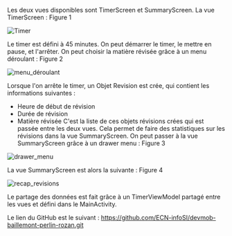 Les deux vues disponibles sont TimerScreen et SummaryScreen. 
La vue TimerScreen : Figure 1 

![Timer](https://github.com/user-attachments/assets/1891a597-df8f-4fc7-af9f-9ccef0a8dc55)

Le timer est défini à 45 minutes. On peut démarrer le timer, le mettre en pause, et l'arrêter. On peut choisir la matière révisée grâce à un menu déroulant : Figure 2

![menu_déroulant](https://github.com/user-attachments/assets/8487e1a5-6107-4a45-8c65-ed2a52daf494)

Lorsque l'on arrête le timer, un Objet Revision est crée, qui contient les informations suivantes :
- Heure de début de révision
- Durée de révision
- Matière révisée
C'est la liste de ces objets révisions crées qui est passée entre les deux vues. Cela permet de faire des statistiques sur les révisions dans la vue SummaryScreen.
On peut passer à la vue SummaryScreen grâce à un drawer menu : Figure 3

![drawer_menu](https://github.com/user-attachments/assets/aaa22a8c-eccd-4e80-b619-23e25d5ac393)

La vue SummaryScreen est alors la suivante : Figure 4

![recap_revisions](https://github.com/user-attachments/assets/04c754ad-642d-45a5-b71d-6e4d634142ac)

Le partage des données est fait grâce à un TimerViewModel partagé entre les vues et défini dans le MainActivity.

Le lien du GitHub est le suivant : https://github.com/ECN-infoSI/devmob-baillemont-perlin-rozan.git
